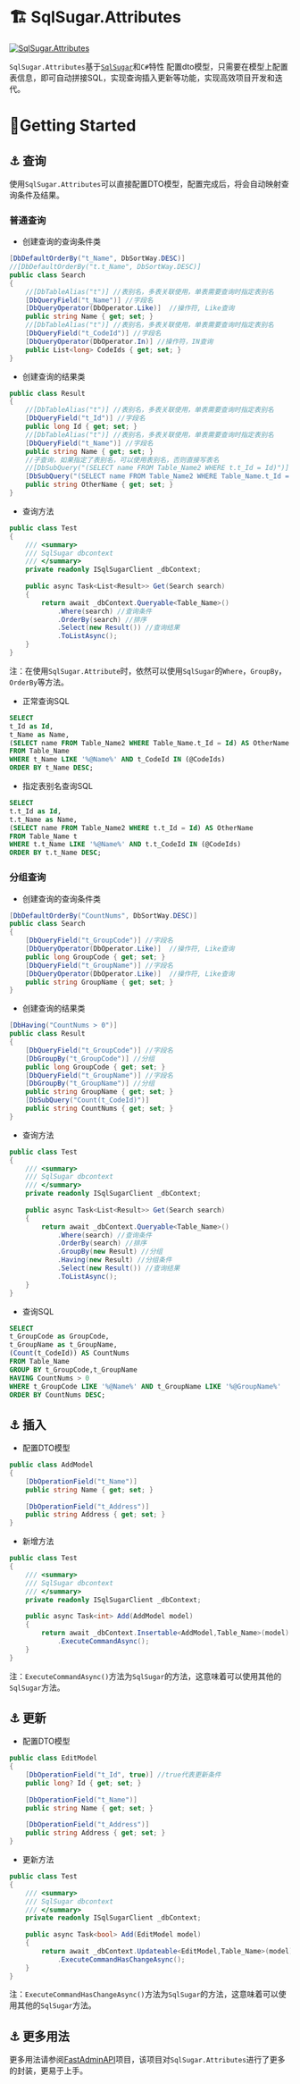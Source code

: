 # 🏗️ SqlSugar.Attributes

[![SqlSugar.Attributes](https://img.shields.io/nuget/v/SqlSugar.Attributes)](https://www.nuget.org/packages/SqlSugar.Attributes)

`SqlSugar.Attributes`基于[`SqlSugar`](https://github.com/DotNetNext/SqlSugar)和`C#`特性 配置dto模型，只需要在模型上配置表信息，即可自动拼接SQL，实现查询插入更新等功能，实现高效项目开发和迭代。

# 🚀Getting Started

## ⚓ 查询

使用`SqlSugar.Attributes`可以直接配置DTO模型，配置完成后，将会自动映射查询条件及结果。



### 普通查询

- 创建查询的查询条件类

```c#
[DbDefaultOrderBy("t_Name", DbSortWay.DESC)]
//[DbDefaultOrderBy("t.t_Name", DbSortWay.DESC)]
public class Search
{
	//[DbTableAlias("t")] //表别名，多表关联使用，单表需要查询时指定表别名
	[DbQueryField("t_Name")] //字段名
	[DbQueryOperator(DbOperator.Like)]  //操作符, Like查询
	public string Name { get; set; }
	//[DbTableAlias("t")] //表别名，多表关联使用，单表需要查询时指定表别名
	[DbQueryField("t_CodeId")] //字段名
	[DbQueryOperator(DbOperator.In)] //操作符，IN查询
	public List<long> CodeIds { get; set; }
}
```

- 创建查询的结果类

```c#
public class Result
{
	//[DbTableAlias("t")] //表别名，多表关联使用，单表需要查询时指定表别名
	[DbQueryField("t_Id")] //字段名
	public long Id { get; set; }
	//[DbTableAlias("t")] //表别名，多表关联使用，单表需要查询时指定表别名
	[DbQueryField("t_Name")] //字段名
	public string Name { get; set; }
    //子查询，如果指定了表别名，可以使用表别名，否则直接写表名
	//[DbSubQuery("(SELECT name FROM Table_Name2 WHERE t.t_Id = Id)")]
    [DbSubQuery("(SELECT name FROM Table_Name2 WHERE Table_Name.t_Id = Id)")]
    public string OtherName { get; set; }
}
```



- 查询方法

```c#
public class Test
{
    /// <summary>
    /// SqlSugar dbcontext
    /// </summary>
	private readonly ISqlSugarClient _dbContext;
    
    public async Task<List<Result>> Get(Search search)
    {
    	return await _dbContext.Queryable<Table_Name>()
            .Where(search) //查询条件
            .OrderBy(search) //排序
            .Select(new Result()) //查询结果
            .ToListAsync();
    }
}
```

注：在使用`SqlSugar.Attribute`时，依然可以使用`SqlSugar`的`Where`，`GroupBy`，`OrderBy`等方法。



- 正常查询SQL

```sql
SELECT 
t_Id as Id, 
t_Name as Name, 
(SELECT name FROM Table_Name2 WHERE Table_Name.t_Id = Id) AS OtherName
FROM Table_Name
WHERE t_Name LIKE '%@Name%' AND t_CodeId IN (@CodeIds)
ORDER BY t_Name DESC;
```



- 指定表别名查询SQL

```sql
SELECT 
t.t_Id as Id, 
t.t_Name as Name,
(SELECT name FROM Table_Name2 WHERE t.t_Id = Id) AS OtherName
FROM Table_Name t
WHERE t.t_Name LIKE '%@Name%' AND t.t_CodeId IN (@CodeIds)
ORDER BY t.t_Name DESC;
```



### 分组查询

- 创建查询的查询条件类

```c#
[DbDefaultOrderBy("CountNums", DbSortWay.DESC)]
public class Search
{
    [DbQueryField("t_GroupCode")] //字段名
	[DbQueryOperator(DbOperator.Like)]  //操作符, Like查询
	public long GroupCode { get; set; }
	[DbQueryField("t_GroupName")] //字段名
	[DbQueryOperator(DbOperator.Like)]  //操作符, Like查询
	public string GroupName { get; set; }
}
```

- 创建查询的结果类

```c#
[DbHaving("CountNums > 0")]
public class Result
{
	[DbQueryField("t_GroupCode")] //字段名
	[DbGroupBy("t_GroupCode")] //分组
	public long GroupCode { get; set; }
	[DbQueryField("t_GroupName")] //字段名
    [DbGroupBy("t_GroupName")] //分组
	public string GroupName { get; set; }
    [DbSubQuery("Count(t_CodeId)")]
    public string CountNums { get; set; }
}
```

- 查询方法

```c#
public class Test
{
    /// <summary>
    /// SqlSugar dbcontext
    /// </summary>
	private readonly ISqlSugarClient _dbContext;
    
    public async Task<List<Result>> Get(Search search)
    {
    	return await _dbContext.Queryable<Table_Name>()
            .Where(search) //查询条件
            .OrderBy(search) //排序
            .GroupBy(new Result) //分组
			.Having(new Result) //分组条件
            .Select(new Result()) //查询结果
            .ToListAsync();
    }
}
```



- 查询SQL

```sql
SELECT 
t_GroupCode as GroupCode, 
t_GroupName as t_GroupName, 
(Count(t_CodeId)) AS CountNums
FROM Table_Name
GROUP BY t_GroupCode,t_GroupName
HAVING CountNums > 0
WHERE t_GroupCode LIKE '%@Name%' AND t_GroupName LIKE '%@GroupName%'
ORDER BY CountNums DESC;
```





## ⚓ 插入

- 配置DTO模型

```c#
public class AddModel
{
	[DbOperationField("t_Name")]
	public string Name { get; set; }
	
	[DbOperationField("t_Address")]
	public string Address { get; set; }
}
```



- 新增方法

```c#
public class Test
{
    /// <summary>
    /// SqlSugar dbcontext
    /// </summary>
	private readonly ISqlSugarClient _dbContext;
    
    public async Task<int> Add(AddModel model)
    {
    	return await _dbContext.Insertable<AddModel,Table_Name>(model)
            .ExecuteCommandAsync();
    }
}
```

注：`ExecuteCommandAsync()`方法为`SqlSugar`的方法，这意味着可以使用其他的`SqlSugar`方法。



## ⚓ 更新

- 配置DTO模型

```c#
public class EditModel
{
	[DbOperationField("t_Id", true)] //true代表更新条件
	public long? Id { get; set; }
	
	[DbOperationField("t_Name")]
	public string Name { get; set; }
	
	[DbOperationField("t_Address")]
	public string Address { get; set; }
}
```



- 更新方法

```c#
public class Test
{
    /// <summary>
    /// SqlSugar dbcontext
    /// </summary>
	private readonly ISqlSugarClient _dbContext;
    
    public async Task<bool> Add(EditModel model)
    {
    	return await _dbContext.Updateable<EditModel,Table_Name>(model)
            .ExecuteCommandHasChangeAsync();
    }
}
```

注：`ExecuteCommandHasChangeAsync()`方法为`SqlSugar`的方法，这意味着可以使用其他的`SqlSugar`方法。



## ⚓ 更多用法

更多用法请参阅[FastAdminAPI](https://github.com/Willxup/FastAdminAPI)项目，该项目对`SqlSugar.Attributes`进行了更多的封装，更易于上手。
